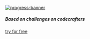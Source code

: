 [![progress-banner](https://backend.codecrafters.io/progress/http-server/58cff70d-c52c-4627-a452-ed1965871ee2)](https://app.codecrafters.io/r/gorgeous-woodchuck-746019)


##### Based on challenges on codecrafters

[try for free](https://app.codecrafters.io/r/gorgeous-woodchuck-746019)